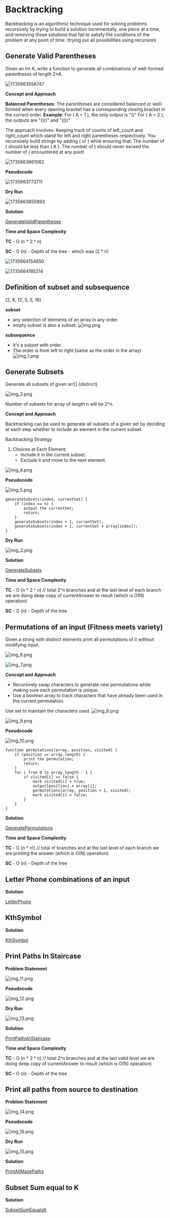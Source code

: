 # Backtracking

Backtracking is an algorithmic technique used for solving problems recursively by trying to build a solution
incrementally, one piece at a time, and removing those solutions that fail to satisfy the conditions of the problem at
any point of time. (trying out all possibilities using recursion)

## Generate Valid Parentheses

Given an int A, write a function to generate all combinations of well-formed parentheses of length 2*A.

![1735663556747](image/README/1735663556747.png)

**Concept and Approach**

**Balanced Parentheses**: The parentheses are considered balanced or well-formed when every opening bracket has a
corresponding closing bracket in the correct order.
**Example**:
For ( A = 1 ), the only output is "()"
For ( A = 2 ), the outputs are "()()" and "(())"

The approach involves:
Keeping track of counts of left_count and right_count which stand for left and right parentheses respectively.
You recursively build strings by adding ( or ) while ensuring that:
The number of ( should be less than ( A ).
The number of ) should never exceed the number of ( encountered at any point

![1735663661062](image/README/1735663661062.png)

**Pseudocode**

![1735663773711](image/README/1735663773711.png)

**Dry Run**

![1735663850893](image/README/1735663850893.png)

**Solution**

[GenerateValidParentheses](s1/GenerateValidParentheses.java)

**Time and Space Complexity**

**TC** - O (n * 2 ^ n)

**SC** - O (n) - Depth of the tree - which was (2 * n)

![1735664154850](image/README/1735664154850.png)

![1735664185214](image/README/1735664185214.png)

## Definition of subset and subsequence

[2, 8, 12, 5, 3, 16]

**subset**

- any selection of elements of an array in any order.
- empty subset is also a subset.
  ![img.png](image/README/img.png)

**subsequence**

- it's a subset with order.
- The order is from left to right (same as the order in the array)
  ![img_1.png](image/README/img_1.png)

## Generate Subsets

Generate all subsets of given arr[] {distinct}

![img_3.png](image/README/img_3.png)

Number of subsets for array of length n will be 2^n.

**Concept and Approach**

Backtracking can be used to generate all subsets of a given set by deciding at each step whether to include an element
in the current subset.

Backtracking Strategy

1. Choices at Each Element:
    - Include it in the current subset.
    - Exclude it and move to the next element.

![img_4.png](image/README/img_4.png)

**Pseudocode**

![img_5.png](image/README/img_5.png)

```text
generateSubsets(index, currentSet) {
    if (index == n) {
        output the currentSet;
        return;
    }
    generateSubsets(index + 1, currentSet);
    generateSubsets(index + 1, currentSet + array[index]);
}
```

**Dry Run**

![img_2.png](image/README/img_2.png)

**Solution**

[GenerateSubsets](s1/GenerateSubsets.java)

**Time and Space Complexity**

**TC** - O (n * 2 ^ n) // total 2^n branches and at the last level of each branch we are doing deep copy of
currentAnswer to result (which is O(N) operation)

**SC** - O (n) - Depth of the tree

## Permutations of an input (Fitness meets variety)

Given a string with distinct elements print all permutations of it without modifying input.

![img_6.png](image/README/img_6.png)

![img_7.png](image/README/img_7.png)

**Concept and Approach**

- Recursively swap characters to generate new permutations while making sure each permutation is unique.
- Use a boolean array to track characters that have already been used in the current permutation.

Use set to maintain the characters used.
![img_8.png](image/README/img_8.png)

![img_9.png](image/README/img_9.png)

**Pseudocode**

![img_10.png](image/README/img_10.png)

```text
function permutations(array, position, visited) {
    if (position == array.length) {
        print the permutation;
        return;
    }
    for i from 0 to array.length - 1 {
        if visited[i] == false {
            mark visited[i] = true;
            output[position] = array[i];
            permutations(array, position + 1, visited);
            mark visited[i] = false;
        }
    }
}
```

**Solution**

[GeneratePermutations](s1/GeneratePermutations.java)

**Time and Space Complexity**

**TC** - O (n * n!) // total n! branches and at the last level of each branch we are printing the answer (which is O(N)
operation)

**SC** - O (n) - Depth of the tree

## Letter Phone combinations of an input

**Solution**

[LetterPhone](s1/additionalproblems/LetterPhone.java)

## KthSymbol

**Solution**

[KthSymbol](s1/additionalproblems/KthSymbol.java)

## Print Paths In Staircase

**Problem Statement**

![img_11.png](image/README/img_11.png)

**Pseudocode**

![img_12.png](image/README/img_12.png)

**Dry Run**

![img_13.png](image/README/img_13.png)

**Solution**

[PrintPathsInStaircase](s2/PrintPathsInStaircase.java)

**Time and Space Complexity**

**TC** - O (n * 2 ^ n) // total 2^n branches and at the last valid level we are doing deep copy of
currentAnswer to result (which is O(N) operation)

**SC** - O (n) - Depth of the tree

## Print all paths from source to destination

**Problem Statement**

![img_14.png](image/README/img_14.png)

**Pseudocode**

![img_16.png](image/README/img_16.png)

**Dry Run**

![img_15.png](image/README/img_15.png)

**Solution**

[PrintAllMazePaths](s2/PrintAllMazePaths.java)

## Subset Sum equal to K

**Solution**

[SubsetSumEqualsK](s2/SubsetSumEqualsK.java)